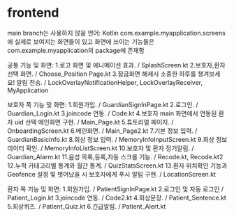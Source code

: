 # frontend
main branch는 사용하지 않음 
언어: Kotlin
com.example.myapplication.screens에 실제로 보여지는 화면들이 있고 화면에 쓰이는 기능들은 com.example.myapplication의 package에 존재함

공통 기능 및 화면: 
1.로고 화면 및 에니메이션 효과. / SplashScreen.kt
2.보호자,환자 선택 화면. / Choose_Position Page.kt
3.잠금화면 해제시 소중한 하루를 챙겨보세요! 알림 전송. / LockOverlayNotificationHelper, LockOverlayReceiver, MyApplication

보호자 쪽 기능 및 화면:
1.회원가입. / GuardianSignInPage.kt
2.로그인. / Guardian_Login.kt
3.joincode 연동. / Code.kt
4.보호자 main 화면에서 연동된 환자 uid 선택 메인화면 구현. / Main_Page.kt
5.튜토리얼 페이지. / OnboardingScreen.kt
6.메인화면. / Main_Page2.kt
7.기본 정보 입력. / GuardianBasicInfo.kt
8.회상 정보 입력. / MemoryInfoInputScreen.kt
9.회상 정보 데이터 확인. / MemoryInfoListScreen.kt
10.보호자 및 환자 정기알림. / Guardian_Alarm.kt
11.음성 목록,등록,자동 스크롤 기능. / Recode.kt, Recode.kt2
12.누적 카테고리별 통계와 월간 통계. / QuizStatsScreen.kt
13.환자 위치확인 기능과 Geofence 설정 및 벗어났을 시 보호자에게 푸시 알림 구현. / LocationScreen.kt



환자 쪽 기능 및 화면:
1.회원가입. / PatientSignInPage.kt 
2.로그인 및 자동 로그인 / Patient_Login.kt
3.joincode 연동. / Code2.kt
4.회상문장. / Patient_Sentence.kt
5.회상퀴즈. / Patient_Quiz.kt
6.긴급알림. / Patient_Alert.kt
